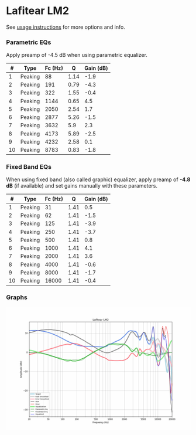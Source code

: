 # Lafitear LM2
See [usage instructions](https://github.com/jaakkopasanen/AutoEq#usage) for more options and info.

### Parametric EQs
Apply preamp of -4.5 dB when using parametric equalizer.

|   # | Type    |   Fc (Hz) |    Q |   Gain (dB) |
|-----|---------|-----------|------|-------------|
|   1 | Peaking |        88 | 1.14 |        -1.9 |
|   2 | Peaking |       191 | 0.79 |        -4.3 |
|   3 | Peaking |       322 | 1.55 |        -0.4 |
|   4 | Peaking |      1144 | 0.65 |         4.5 |
|   5 | Peaking |      2050 | 2.54 |         1.7 |
|   6 | Peaking |      2877 | 5.26 |        -1.5 |
|   7 | Peaking |      3632 | 5.9  |         2.3 |
|   8 | Peaking |      4173 | 5.89 |        -2.5 |
|   9 | Peaking |      4232 | 2.58 |         0.1 |
|  10 | Peaking |      8783 | 0.83 |        -1.8 |

### Fixed Band EQs
When using fixed band (also called graphic) equalizer, apply preamp of **-4.8 dB** (if available) and set gains manually with these parameters.

|   # | Type    |   Fc (Hz) |    Q |   Gain (dB) |
|-----|---------|-----------|------|-------------|
|   1 | Peaking |        31 | 1.41 |         0.5 |
|   2 | Peaking |        62 | 1.41 |        -1.5 |
|   3 | Peaking |       125 | 1.41 |        -3.9 |
|   4 | Peaking |       250 | 1.41 |        -3.7 |
|   5 | Peaking |       500 | 1.41 |         0.8 |
|   6 | Peaking |      1000 | 1.41 |         4.1 |
|   7 | Peaking |      2000 | 1.41 |         3.6 |
|   8 | Peaking |      4000 | 1.41 |        -0.6 |
|   9 | Peaking |      8000 | 1.41 |        -1.7 |
|  10 | Peaking |     16000 | 1.41 |        -0.4 |

### Graphs
![](./Lafitear%20LM2.png)
